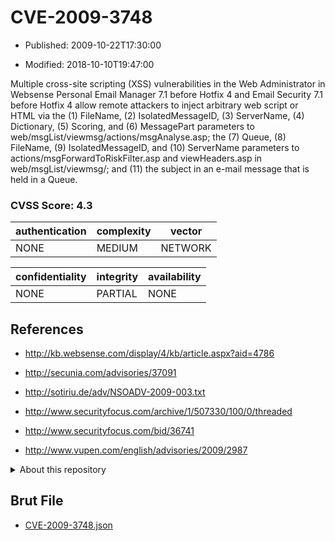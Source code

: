 # CVE-2009-3748

- Published: 2009-10-22T17:30:00

- Modified: 2018-10-10T19:47:00

Multiple cross-site scripting (XSS) vulnerabilities in the Web Administrator in Websense Personal Email Manager 7.1 before Hotfix 4 and Email Security 7.1 before Hotfix 4 allow remote attackers to inject arbitrary web script or HTML via the (1) FileName, (2) IsolatedMessageID, (3) ServerName, (4) Dictionary, (5) Scoring, and (6) MessagePart parameters to web/msgList/viewmsg/actions/msgAnalyse.asp; the (7) Queue, (8) FileName, (9) IsolatedMessageID, and (10) ServerName parameters to actions/msgForwardToRiskFilter.asp and viewHeaders.asp in web/msgList/viewmsg/; and (11) the subject in an e-mail message that is held in a Queue.

### CVSS Score: **4.3**

| authentication | complexity | vector |
| --- | --- | --- |
| NONE | MEDIUM | NETWORK |

| confidentiality | integrity | availability |
| --- | --- | --- |
| NONE | PARTIAL | NONE |

## References

* http://kb.websense.com/display/4/kb/article.aspx?aid=4786

* http://secunia.com/advisories/37091

* http://sotiriu.de/adv/NSOADV-2009-003.txt

* http://www.securityfocus.com/archive/1/507330/100/0/threaded

* http://www.securityfocus.com/bid/36741

* http://www.vupen.com/english/advisories/2009/2987

<details>
<summary>About this repository</summary> 

  This repository is part of the project [Live Hack CVE](https://github.com/Live-Hack-CVE). Main website can be found [www.live-hack.org](https://www.live-hack.org) 
  
  Made by [Sn0wAlice](https://github.com/Sn0wAlice) for the people that care about security and need to have a feed of the latest CVEs. Hope you enjoy it, don't forget to star the repo and follow me on [Twitter](https://twitter.com/Sn0wAlice) and [Github](https://github.com/Sn0wAlice). And that is my [personnal website](https://www.alice-snow.me/)

  - [Home Page](https://github.com/Live-Hack-CVE)
  - [Framework](https://github.com/Live-Hack-CVE/cve-framework)
  - [CVE database](https://github.com/Live-Hack-CVE/full_database)
  - [Changelog](https://github.com/Live-Hack-CVE/Changelog)
</details>

## Brut File

* [CVE-2009-3748.json](https://raw.githubusercontent.com/Live-Hack-CVE/full_database/main/cves/2009/CVE-2009-3748.json)

